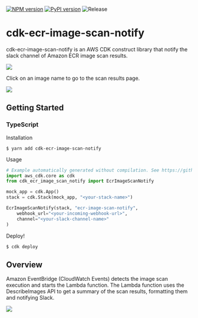 [![NPM version](https://badge.fury.io/js/cdk-ecr-image-scan-notify.svg)](https://badge.fury.io/js/cdk-ecr-image-scan-notify)
[![PyPI version](https://badge.fury.io/py/cdk-ecr-image-scan-notify.svg)](https://badge.fury.io/py/cdk-ecr-image-scan-notify)
![Release](https://github.com/guan840912/cdk-ecr-image-scan-notify/workflows/Release/badge.svg)

# cdk-ecr-image-scan-notify

cdk-ecr-image-scan-notify is an AWS CDK construct library that notify the slack channel of Amazon ECR image scan results.

![](https://github.com/hayao-k/ecr-image-scan-findings-to-slack/raw/master/docs/images/slack-notification.png)

Click on an image name to go to the scan results page.

![](https://github.com/hayao-k/ecr-image-scan-findings-to-slack/raw/master/docs/images/scan-result.png)

## Getting Started

### TypeScript

Installation

```
$ yarn add cdk-ecr-image-scan-notify
```

Usage

```python
# Example automatically generated without compilation. See https://github.com/aws/jsii/issues/826
import aws_cdk.core as cdk
from cdk_ecr_image_scan_notify import EcrImageScanNotify

mock_app = cdk.App()
stack = cdk.Stack(mock_app, "<your-stack-name>")

EcrImageScanNotify(stack, "ecr-image-scan-notify",
    webhook_url="<your-incoming-webhook-url>",
    channel="<your-slack-channel-name>"
)
```

Deploy!

```
$ cdk deploy
```

## Overview

Amazon EventBridge (CloudWatch Events) detects the image scan execution and starts the Lambda function.
The Lambda function uses the DescribeImages API to get a summary of the scan results, formatting them and notifying Slack.

![](https://github.com/hayao-k/ecr-image-scan-findings-to-slack/raw/master/docs/images/architecture.png)
